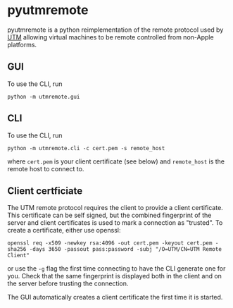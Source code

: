 # pyutmremote

pyutmremote is a python reimplementation of the remote protocol
used by [UTM](https://github.com/utmapp/UTM) allowing virtual machines
to be remote controlled from non-Apple platforms.


## GUI

To use the CLI, run

```
python -m utmremote.gui
```


## CLI

To use the CLI, run

```
python -m utmremote.cli -c cert.pem -s remote_host
```

where `cert.pem` is your client certificate (see below) and `remote_host`
is the remote host to connect to.


## Client certficiate

The UTM remote protocol requires the client to provide a client
certificate.  This certificate can be self signed, but the combined
fingerprint of the server and client certificates is used to mark a
connection as "trusted".  To create a certificate, either use openssl:

```
openssl req -x509 -newkey rsa:4096 -out cert.pem -keyout cert.pem -sha256 -days 3650 -passout pass:password -subj "/O=UTM/CN=UTM Remote Client"
```

or use the `-g` flag the first time connecting to have the CLI generate
one for you.  Check that the same fingerprint is displayed both in the
client and on the server before trusting the connection.

The GUI automatically creates a client certificate the first time it
is started.
